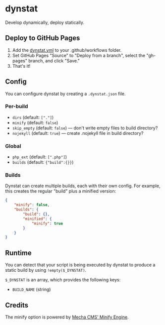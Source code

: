 # dynstat

Develop dynamically, deploy statically.

## Deploy to GitHub Pages

1. Add the [dynstat.yml](https://github.com/calamity-inc/dynstat-demo/blob/senpai/.github/workflows/dynstat.yml) to your .github/workflows folder.
2. Set GitHub Pages "Source" to "Deploy from a branch", select the "gh-pages" branch, and click "Save."
3. That's it!

## Config

You can configure dynstat by creating a `.dynstat.json` file.

### Per-build

- `dirs` (default: `["."]`)
- `minify` (default: `false`)
- `skip_empty` (default: `false`) — don't write empty files to build directory?
- `nojekyll` (default: `true`) — create .nojekyll file in build directory?

### Global

- `php_ext` (default: `[".php"]`)
- `builds` (default: `{"build":{}}`)

### Builds

Dynstat can create multiple builds, each with their own config. For example, this creates the regular "build" plus a minified version:

```JSON
{
    "minify": false,
    "builds": {
        "build": {},
        "minified": {
            "minify": true
        }
    }
}
```

## Runtime

You can detect that your script is being executed by dynstat to produce a static build by using `!empty($_DYNSTAT)`.

`$_DYNSTAT` is an array, which provides the following keys:

- `BUILD_NAME` (string)

## Credits

The minify option is powered by [Mecha CMS' Minify Engine](https://github.com/mecha-cms/x.minify).

